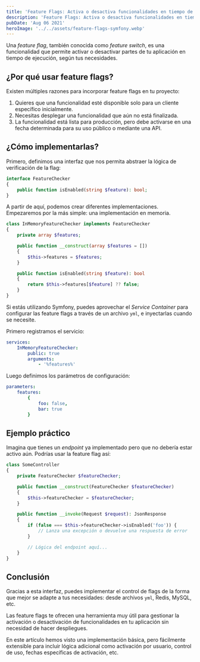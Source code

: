 ```yaml
---
title: 'Feature Flags: Activa o desactiva funcionalidades en tiempo de ejecución'
description: 'Feature Flags: Activa o desactiva funcionalidades en tiempo de ejecución'
pubDate: 'Aug 06 2021'
heroImage: '../../assets/feature-flags-symfony.webp'
---
```


Una *feature flag*, también conocida como *feature switch*, es una funcionalidad que permite activar o desactivar partes de tu aplicación en tiempo de ejecución, según tus necesidades.

## ¿Por qué usar feature flags?

Existen múltiples razones para incorporar feature flags en tu proyecto:

1. Quieres que una funcionalidad esté disponible solo para un cliente específico inicialmente.
2. Necesitas desplegar una funcionalidad que aún no está finalizada.
3. La funcionalidad está lista para producción, pero debe activarse en una fecha determinada para su uso público o mediante una API.

## ¿Cómo implementarlas?

Primero, definimos una interfaz que nos permita abstraer la lógica de verificación de la flag:

```php
interface FeatureChecker
{
    public function isEnabled(string $feature): bool;
}
```

A partir de aquí, podemos crear diferentes implementaciones. Empezaremos por la más simple: una implementación en memoria.

```php
class InMemoryFeatureChecker implements FeatureChecker
{
    private array $features;

    public function __construct(array $features = [])
    {
        $this->features = $features;
    }

    public function isEnabled(string $feature): bool
    {
        return $this->features[$feature] ?? false;
    }
}
```

Si estás utilizando Symfony, puedes aprovechar el *Service Container* para configurar las feature flags a través de un archivo `yml`, e inyectarlas cuando se necesite.

Primero registramos el servicio:

```yml
services:
    InMemoryFeatureChecker:
        public: true
        arguments:
            - '%features%'
```

Luego definimos los parámetros de configuración:

```yml
parameters:
    features:
        {
            foo: false,
            bar: true
        }
```

## Ejemplo práctico

Imagina que tienes un *endpoint* ya implementado pero que no debería estar activo aún. Podrías usar la feature flag así:

```php
class SomeController
{
    private FeatureChecker $featureChecker;

    public function __construct(FeatureChecker $featureChecker) 
    {
        $this->featureChecker = $featureChecker;
    }

    public function __invoke(Request $request): JsonResponse
    {
        if (false === $this->featureChecker->isEnabled('foo')) {
            // Lanza una excepción o devuelve una respuesta de error
        }

        // Lógica del endpoint aquí...
    }
}
```

## Conclusión

Gracias a esta interfaz, puedes implementar el control de flags de la forma que mejor se adapte a tus necesidades: desde archivos `yml`, Redis, MySQL, etc.

Las feature flags te ofrecen una herramienta muy útil para gestionar la activación o desactivación de funcionalidades en tu aplicación sin necesidad de hacer despliegues.

En este artículo hemos visto una implementación básica, pero fácilmente extensible para incluir lógica adicional como activación por usuario, control de uso, fechas específicas de activación, etc.
